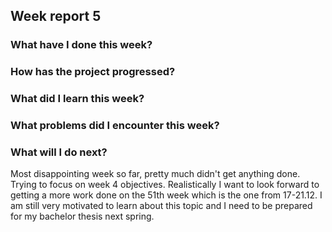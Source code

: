 ## Week report 5

### What have I done this week?

### How has the project progressed?

### What did I learn this week?

### What problems did I encounter this week?

### What will I do next?

Most disappointing week so far, pretty much didn't get anything done. Trying to focus on week 4 objectives. Realistically I want to look forward to getting a more work done on the 51th week which is the one from 17-21.12. I am still very motivated to learn about this topic and I need to be prepared for my bachelor thesis next spring. 